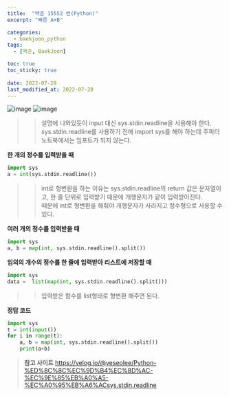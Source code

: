 ```yaml
---
title:  "백준 15552 번(Python)"
excerpt: "빠른 A+B"

categories:
  - baekjoon_python
tags:
  - [백준, BaekJoon]

toc: true
toc_sticky: true
 
date: 2022-07-28
last_modified_at: 2022-07-28
---
```


![image](https://user-images.githubusercontent.com/106606698/181396585-9d617d2e-669e-454c-8f64-757f6441ee0f.png)
![image](https://user-images.githubusercontent.com/106606698/181396588-0a3c57ec-0a01-457d-89a1-22019c6cbb3a.png)
 
>>설명에 나와있듯이 input 대신 sys.stdin.readline을 사용해야 한다.
sys.stdin.readline를 사용하기 전에 import sys를 해야 하는데 주피터 노트북에서는 임포트가 되지 않는다.
 
 
**한 개의 정수를 입력받을 때**
```python
import sys
a = int(sys.stdin.readline())
```  
>>int로 형변환을 하는 이유는 sys.stdin.readline의 return 값은 문자열이고, 한 줄 단위로 입력받기 때문에 개행문자가 같이 입력받아진다.   
때문에 int로 형변환을 해줘야 개행문자가 사라지고 정수형으로 사용할 수 있다.
 
 
**여러 개의 정수를 입력받을 때**
```python
import sys
a, b = map(int, sys.stdin.readline().split())
```
 
 
**임의의 개수의 정수를 한 줄에 입력받아 리스트에 저장할 때**
```python
import sys
data =  list(map(int, sys.stdin.readline().split()))
```   
>>입력받은 함수를 list형태로 형변환 해주면 된다.
  
 
**정답 코드**
```python
import sys
t = int(input())
for i in range(t):
    a, b = map(int, sys.stdin.readline().split())
    print(a+b)
```
 
>**참고 사이트**
https://velog.io/@yeseolee/Python-%ED%8C%8C%EC%9D%B4%EC%8D%AC-%EC%9E%85%EB%A0%A5-%EC%A0%95%EB%A6%ACsys.stdin.readline